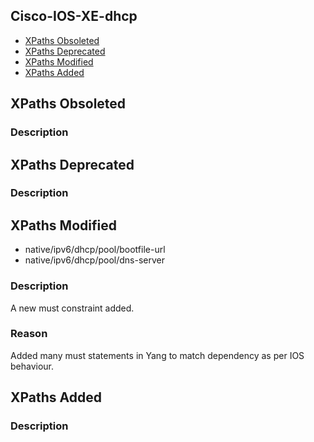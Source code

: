 ## Cisco-IOS-XE-dhcp


- [XPaths Obsoleted](#xpaths-obsoleted)
- [XPaths Deprecated](#xpaths-deprecated)
- [XPaths Modified](#xpaths-modified)
- [XPaths Added](#xpaths-added)

## XPaths Obsoleted

### Description

## XPaths Deprecated

### Description

## XPaths Modified

- native/ipv6/dhcp/pool/bootfile-url
- native/ipv6/dhcp/pool/dns-server

### Description

A new must constraint added.

### Reason

Added many must statements in Yang to match dependency as per IOS behaviour.

## XPaths Added

### Description
